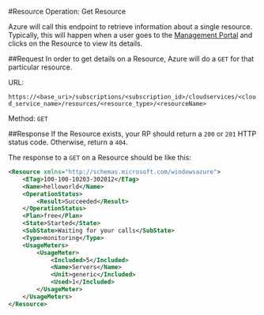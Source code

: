 #Resource Operation: Get Resource

Azure will call this endpoint to retrieve information about a single resource. Typically, this will happen when a user goes to the [Management Portal](https://manage.windowsazure.com) and clicks on the Resource to view its details.

##Request
In order to get details on a Resource, Azure will do a `GET` for that particular resource.

URL:

`https://<base_uri>/subscriptions/<subscription_id>/cloudservices/<cloud_service_name>/resources/<resource_type>/<resourceName>`

Method: `GET`

##Response
If the Resource exists, your RP should return a `200` or `201` HTTP status code. Otherwise, return a `404`.

The response to a `GET` on a Resource should be like this:

```xml
<Resource xmlns="http://schemas.microsoft.com/windowsazure">
	<ETag>100-100-10203-302012</ETag>
	<Name>helloworld</Name>
	<OperationStatus>
		<Result>Succeeded</Result>
	</OperationStatus>
	<Plan>free</Plan>
	<State>Started</State>
	<SubState>Waiting for your calls</SubState>
	<Type>monitoring</Type>
	<UsageMeters>
		<UsageMeter>
			<Included>5</Included>
			<Name>Servers</Name>
			<Unit>generic</Included>
			<Used>1</Included>
		</UsageMeter>	
	</UsageMeters>
</Resource>
```
